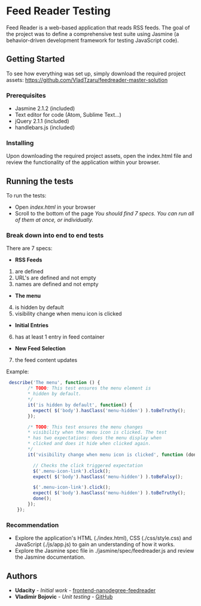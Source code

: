 # Feed Reader Testing

Feed Reader is a web-based application that reads RSS feeds. The goal of the project was to define a comprehensive test suite using Jasmine (a behavior-driven development framework for testing JavaScript code).

## Getting Started
To see how everything was set up, simply download the required project assets:
https://github.com/VladTzaru/feedreader-master-solution

### Prerequisites
- Jasmine 2.1.2 (included)
- Text editor for code (Atom, Sublime Text...)
- jQuery 2.1.1 (included)
- handlebars.js (included)

### Installing
Upon downloading the required project assets, open the index.html file and review the functionality of the application within your browser.

## Running the tests
To run the tests:
- Open _index.html_ in your browser
- Scroll to the bottom of the page
    _You should find 7 specs. You can run all of them at once, or individually._

### Break down into end to end tests
There are 7 specs:
* **RSS Feeds**
1. are defined
2. URL's are defined and not empty
3. names are defined and not empty
* **The menu**
4. is hidden by default
5. visibility change when menu icon is clicked
* **Initial Entries**
6. has at least 1 entry in feed container
* **New Feed Selection**
7. the feed content updates

Example:
```javascript
 describe('The menu', function () {
        /* TODO: This test ensures the menu element is
        * hidden by default.
        */
        it('is hidden by default', function() {
          expect( $('body').hasClass('menu-hidden') ).toBeTruthy();
        });

        /* TODO: This test ensures the menu changes
        * visibility when the menu icon is clicked. The test
        * has two expectations: does the menu display when
        * clicked and does it hide when clicked again.
        */
        it('visibility change when menu icon is clicked', function (done) {

          // Checks the click triggered expectation
          $('.menu-icon-link').click();
          expect( $('body').hasClass('menu-hidden') ).toBeFalsy();

          $('.menu-icon-link').click();
          expect( $('body').hasClass('menu-hidden') ).toBeTruthy();
          done();
        });
    });
```

### Recommendation
* Explore the application's HTML (./index.html), CSS (./css/style.css) and JavaScript (./js/app.js) to gain an understanding of how it works.
* Explore the Jasmine spec file in ./jasmine/spec/feedreader.js and review the Jasmine documentation.

## Authors

* **Udacity** - *Initial work* - [frontend-nanodegree-feedreader](https://github.com/udacity/frontend-nanodegree-feedreader)
* **Vladimir Bojovic** - *Unit testing* - [GitHub](https://github.com/VladTzaru)
